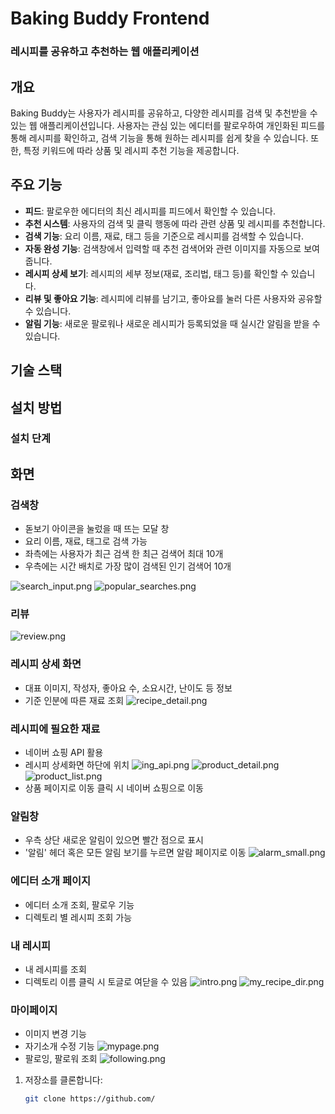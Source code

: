 # Baking Buddy Frontend

### 레시피를 공유하고 추천하는 웹 애플리케이션

## 개요

Baking Buddy는 사용자가 레시피를 공유하고, 다양한 레시피를 검색 및 추천받을 수 있는 웹 애플리케이션입니다. 사용자는 관심 있는 에디터를 팔로우하여 개인화된 피드를 통해 레시피를 확인하고, 검색 기능을 통해 원하는 레시피를 쉽게 찾을 수 있습니다. 또한, 특정 키워드에 따라 상품 및 레시피 추천 기능을 제공합니다.

## 주요 기능

- **피드**: 팔로우한 에디터의 최신 레시피를 피드에서 확인할 수 있습니다.
- **추천 시스템**: 사용자의 검색 및 클릭 행동에 따라 관련 상품 및 레시피를 추천합니다.
- **검색 기능**: 요리 이름, 재료, 태그 등을 기준으로 레시피를 검색할 수 있습니다.
- **자동 완성 기능**: 검색창에서 입력할 때 추천 검색어와 관련 이미지를 자동으로 보여줍니다.
- **레시피 상세 보기**: 레시피의 세부 정보(재료, 조리법, 태그 등)를 확인할 수 있습니다.
- **리뷰 및 좋아요 기능**: 레시피에 리뷰를 남기고, 좋아요를 눌러 다른 사용자와 공유할 수 있습니다.
- **알림 기능**: 새로운 팔로워나 새로운 레시피가 등록되었을 때 실시간 알림을 받을 수 있습니다.

## 기술 스택


## 설치 방법



### 설치 단계


## 화면
### 검색창
- 돋보기 아이콘을 눌렀을 때 뜨는 모달 창
- 요리 이름, 재료, 태그로 검색 가능
- 좌측에는 사용자가 최근 검색 한 최근 검색어 최대 10개
- 우측에는 시간 배치로 가장 많이 검색된 인기 검색어 10개

![search_input.png](images/search_input.png)
![popular_searches.png](./images/popular_searches.png)

### 리뷰
![review.png](images/review.png)

### 레시피 상세 화면
- 대표 이미지, 작성자, 좋아요 수, 소요시간, 난이도 등 정보
- 기준 인분에 따른 재료 조회
![recipe_detail.png](images/recipe_detail.png)
### 레시피에 필요한 재료 
- 네이버 쇼핑 API 활용
- 레시피 상세화면 하단에 위치
![ing_api.png](images/ing_api.png)
![product_detail.png](images/product_detail.png)
![product_list.png](images/product_list.png)
- 상품 페이지로 이동 클릭 시 네이버 쇼핑으로 이동

### 알림창
- 우측 상단 새로운 알림이 있으면 빨간 점으로 표시
- '알림' 헤더 혹은 모든 알림 보기를 누르면 알람 페이지로 이동
![alarm_small.png](images/alarm_small.png)

### 에디터 소개 페이지
- 에디터 소개 조회, 팔로우 기능
- 디렉토리 별 레시피 조회 가능

### 내 레시피
- 내 레시피를 조회
- 디렉토리 이름 클릭 시 토글로 여닫을 수 있음
![intro.png](images/intro.png)
![my_recipe_dir.png](images/my_recipe_dir.png)

### 마이페이지
- 이미지 변경 기능
- 자기소개 수정 기능
![mypage.png](images/mypage.png)
- 팔로잉, 팔로워 조회
  ![following.png](images/following.png)


1. 저장소를 클론합니다:
   ```bash
   git clone https://github.com/
  ```

